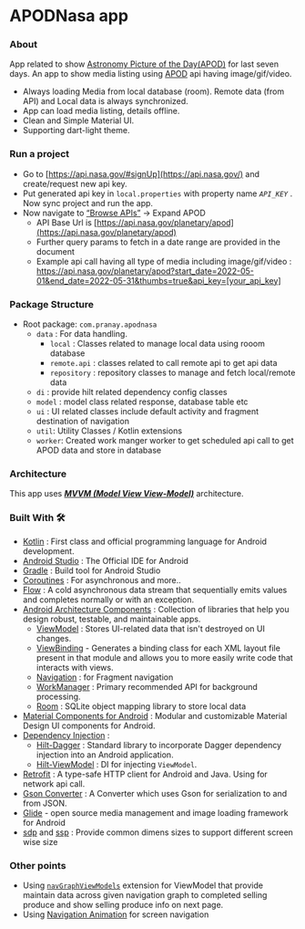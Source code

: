 # APODNasa app

### About

App related to show [Astronomy Picture of the Day(APOD)](http://apod.nasa.gov/apod/astropix.html)
for last seven days. An app to show media listing using [APOD](https://api.nasa.gov/) api having
image/gif/video.

* Always loading Media from local database (room). Remote data (from API) and Local data is always
  synchronized.
* App can load media listing, details offline.
* Clean and Simple Material UI.
* Supporting dart-light theme.

### Run a project

- Go to [https://api.nasa.gov/#signUp](https://api.nasa.gov/) and create/request new api key.
- Put generated api key in `local.properties` with property name *`API_KEY`* . Now sync project and
  run the app.
- Now navigate to [“Browse APIs”](https://api.nasa.gov/#browseAPI) → Expand APOD
  - API Base Url is [https://api.nasa.gov/planetary/apod](https://api.nasa.gov/planetary/apod)
  - Further query params to fetch in a date range are provided in the document
  - Example api call having all type of media including
    image/gif/video : https://api.nasa.gov/planetary/apod?start_date=2022-05-01&end_date=2022-05-31&thumbs=true&api_key=[your_api_key]

### Package Structure

* Root package: `com.pranay.apodnasa`
  * `data` : For data handling.
    * `local` : Classes related to manage local data using rooom database
    * `remote.api` : classes related to call remote api to get api data
    * `repository` : repository classes to manage and fetch local/remote data
  * `di` : provide hilt related dependency config classes
  * `model` : model class related response, database table etc
  * `ui` : UI related classes include default activity and fragment destination of navigation
  * `util`: Utility Classes / Kotlin extensions
  * `worker`: Created work manger worker to get scheduled api call to get APOD data and store in
    database

### Architecture

This app uses [***MVVM (Model View
View-Model)***](https://developer.android.com/jetpack/docs/guide#recommended-app-arch) architecture.

### Built With 🛠

- [Kotlin](https://kotlinlang.org/) : First class and official programming language for Android
  development.
- [Android Studio](https://developer.android.com/studio/index.html) : The Official IDE for Android
- [Gradle](https://gradle.org/) : Build tool for Android Studio
- [Coroutines](https://kotlinlang.org/docs/reference/coroutines-overview.html) : For asynchronous
  and more..
- [Flow](https://kotlin.github.io/kotlinx.coroutines/kotlinx-coroutines-core/kotlinx.coroutines.flow/-flow/) :
  A cold asynchronous data stream that sequentially emits values and completes normally or with an
  exception.
- [Android Architecture Components](https://developer.android.com/topic/libraries/architecture) :
  Collection of libraries that help you design robust, testable, and maintainable apps.
  - [ViewModel](https://developer.android.com/topic/libraries/architecture/viewmodel) : Stores
    UI-related data that isn't destroyed on UI changes.
  - [ViewBinding](https://developer.android.com/topic/libraries/view-binding) - Generates a binding
    class for each XML layout file present in that module and allows you to more easily write code
    that interacts with views.
  - [Navigation](https://developer.android.com/guide/navigation) : for Fragment navigation
  - [WorkManager](https://developer.android.com/topic/libraries/architecture/workmanager) : Primary
    recommended API for background processing.
  - [Room](https://developer.android.com/training/data-storage/room) : SQLite object mapping library
    to store local data
- [Material Components for Android](https://github.com/material-components/material-components-android) :
  Modular and customizable Material Design UI components for Android.
- [Dependency Injection](https://developer.android.com/training/dependency-injection) :
  - [Hilt-Dagger](https://dagger.dev/hilt/) : Standard library to incorporate Dagger dependency
    injection into an Android application.
  - [Hilt-ViewModel](https://developer.android.com/training/dependency-injection/hilt-jetpack) : DI
    for injecting `ViewModel`.
- [Retrofit](https://square.github.io/retrofit/) : A type-safe HTTP client for Android and Java.
  Using for network api call.
- [Gson Converter](https://github.com/square/retrofit/tree/master/retrofit-converters/gson) : A
  Converter which uses Gson for serialization to and from JSON.
- [Glide](https://github.com/bumptech/glide) - open source media management and image loading
  framework for Android
- [sdp](https://github.com/intuit/sdp) and [ssp](https://github.com/intuit/ssp) : Provide common
  dimens sizes to support different screen wise size

### Other points

* Using [`navGraphViewModels`](https://developer.android.com/guide/navigation/navigation-programmatic#share_ui-related_data_between_destinations_with_viewmodel)
extension for ViewModel that provide maintain data across given navigation graph to completed
selling produce and show selling produce info on next page.
* Using [Navigation Animation](https://developer.android.com/guide/navigation/navigation-animate-transitions)
for screen navigation
